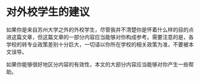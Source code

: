 # 对外校学生的建议

如果你是来自苏州大学之外的外校学生，尽管我并不清楚你是怀着什么样的目的点进这篇文章，但这篇文章的一部分内容应当能够对你构成参考。需要注意的是，各学校的转专业政策差别十分巨大，一切请以你所在学校的相关政策为准，不要被本文误导。

如果你能够很好地区分内容的有效性，本文的大部分内容应当能够对你产生一些帮助。